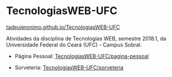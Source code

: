 # TecnologiasWEB-UFC
[tadeujeronimo.github.io/TecnologiasWEB-UFC](https://tadeujeronimo.github.io/TecnologiasWEB-UFC)

Atividades da disciplina de Tecnologias WEB, semestre 2018.1, da Universidade Federal do Ceará (UFC) - Campus Sobral.

- Página Pessoal: [TecnologiasWEB-UFC/pagina-pessoal](https://tadeujeronimo.github.io/TecnologiasWEB-UFC/pagina-pessoal)

- Sorveteria: [TecnologiasWEB-UFC/sorveteria](https://tadeujeronimo.github.io/TecnologiasWEB-UFC/sorveteria)
